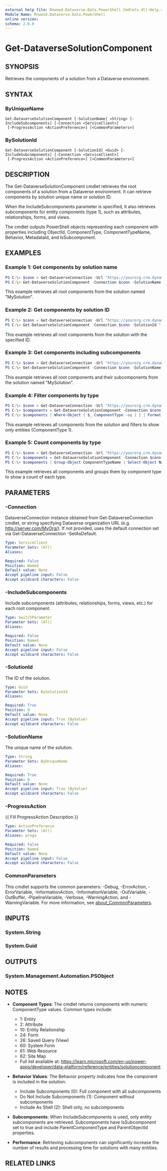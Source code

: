 ```yaml
---
external help file: Rnwood.Dataverse.Data.PowerShell.Cmdlets.dll-Help.xml
Module Name: Rnwood.Dataverse.Data.PowerShell
online version:
schema: 2.0.0
---
```


# Get-DataverseSolutionComponent

## SYNOPSIS
Retrieves the components of a solution from a Dataverse environment.

## SYNTAX

### ByUniqueName
```
Get-DataverseSolutionComponent [-SolutionName] <String> [-IncludeSubcomponents] [-Connection <ServiceClient>]
 [-ProgressAction <ActionPreference>] [<CommonParameters>]
```

### BySolutionId
```
Get-DataverseSolutionComponent [-SolutionId] <Guid> [-IncludeSubcomponents] [-Connection <ServiceClient>]
 [-ProgressAction <ActionPreference>] [<CommonParameters>]
```

## DESCRIPTION
The Get-DataverseSolutionComponent cmdlet retrieves the root components of a solution from a Dataverse environment. It can retrieve components by solution unique name or solution ID.

When the IncludeSubcomponents parameter is specified, it also retrieves subcomponents for entity components (type 1), such as attributes, relationships, forms, and views.

The cmdlet outputs PowerShell objects representing each component with properties including ObjectId, ComponentType, ComponentTypeName, Behavior, MetadataId, and IsSubcomponent.

## EXAMPLES

### Example 1: Get components by solution name
```powershell
PS C:\> $conn = Get-DataverseConnection -Url "https://yourorg.crm.dynamics.com" -Interactive
PS C:\> Get-DataverseSolutionComponent -Connection $conn -SolutionName "MySolution"
```

This example retrieves all root components from the solution named "MySolution".

### Example 2: Get components by solution ID
```powershell
PS C:\> $conn = Get-DataverseConnection -Url "https://yourorg.crm.dynamics.com" -Interactive
PS C:\> Get-DataverseSolutionComponent -Connection $conn -SolutionId "12345678-1234-1234-1234-123456789012"
```

This example retrieves all root components from the solution with the specified ID.

### Example 3: Get components including subcomponents
```powershell
PS C:\> $conn = Get-DataverseConnection -Url "https://yourorg.crm.dynamics.com" -Interactive
PS C:\> Get-DataverseSolutionComponent -Connection $conn -SolutionName "MySolution" -IncludeSubcomponents
```

This example retrieves all root components and their subcomponents from the solution named "MySolution".

### Example 4: Filter components by type
```powershell
PS C:\> $conn = Get-DataverseConnection -Url "https://yourorg.crm.dynamics.com" -Interactive
PS C:\> $components = Get-DataverseSolutionComponent -Connection $conn -SolutionName "MySolution"
PS C:\> $components | Where-Object { $_.ComponentType -eq 1 } | Format-Table
```

This example retrieves all components from the solution and filters to show only entities (ComponentType 1).

### Example 5: Count components by type
```powershell
PS C:\> $conn = Get-DataverseConnection -Url "https://yourorg.crm.dynamics.com" -Interactive
PS C:\> $components = Get-DataverseSolutionComponent -Connection $conn -SolutionName "MySolution"
PS C:\> $components | Group-Object ComponentTypeName | Select-Object Name, Count | Sort-Object Count -Descending
```

This example retrieves all components and groups them by component type to show a count of each type.

## PARAMETERS

### -Connection
DataverseConnection instance obtained from Get-DataverseConnection cmdlet, or string specifying Dataverse organization URL (e.g.
http://server.com/MyOrg/).
If not provided, uses the default connection set via Get-DataverseConnection -SetAsDefault.

```yaml
Type: ServiceClient
Parameter Sets: (All)
Aliases:

Required: False
Position: Named
Default value: None
Accept pipeline input: False
Accept wildcard characters: False
```

### -IncludeSubcomponents
Include subcomponents (attributes, relationships, forms, views, etc.) for each root component.

```yaml
Type: SwitchParameter
Parameter Sets: (All)
Aliases:

Required: False
Position: Named
Default value: None
Accept pipeline input: False
Accept wildcard characters: False
```

### -SolutionId
The ID of the solution.

```yaml
Type: Guid
Parameter Sets: BySolutionId
Aliases:

Required: True
Position: 0
Default value: None
Accept pipeline input: True (ByValue)
Accept wildcard characters: False
```

### -SolutionName
The unique name of the solution.

```yaml
Type: String
Parameter Sets: ByUniqueName
Aliases:

Required: True
Position: 0
Default value: None
Accept pipeline input: True (ByValue)
Accept wildcard characters: False
```

### -ProgressAction
{{ Fill ProgressAction Description }}

```yaml
Type: ActionPreference
Parameter Sets: (All)
Aliases: proga

Required: False
Position: Named
Default value: None
Accept pipeline input: False
Accept wildcard characters: False
```

### CommonParameters
This cmdlet supports the common parameters: -Debug, -ErrorAction, -ErrorVariable, -InformationAction, -InformationVariable, -OutVariable, -OutBuffer, -PipelineVariable, -Verbose, -WarningAction, and -WarningVariable. For more information, see [about_CommonParameters](http://go.microsoft.com/fwlink/?LinkID=113216).

## INPUTS

### System.String
### System.Guid
## OUTPUTS

### System.Management.Automation.PSObject
## NOTES
- **Component Types**: The cmdlet returns components with numeric ComponentType values. Common types include:
  - 1: Entity
  - 2: Attribute
  - 10: Entity Relationship
  - 24: Form
  - 26: Saved Query (View)
  - 60: System Form
  - 61: Web Resource
  - 62: Site Map
  - Full list available at: https://learn.microsoft.com/en-us/power-apps/developer/data-platform/reference/entities/solutioncomponent

- **Behavior Values**: The Behavior property indicates how the component is included in the solution:
  - Include Subcomponents (0): Full component with all subcomponents
  - Do Not Include Subcomponents (1): Component without subcomponents
  - Include As Shell (2): Shell only, no subcomponents

- **Subcomponents**: When IncludeSubcomponents is used, only entity subcomponents are retrieved. Subcomponents have IsSubcomponent set to true and include ParentComponentType and ParentObjectId properties.

- **Performance**: Retrieving subcomponents can significantly increase the number of results and processing time for solutions with many entities.

## RELATED LINKS
